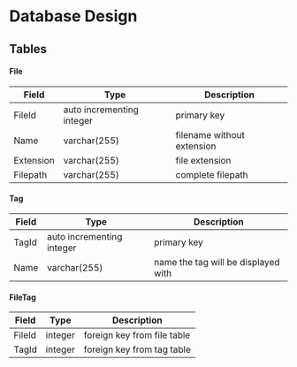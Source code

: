 # Database Design
## Tables
#### File
| Field     | Type                               | Description                |
| --------- | ---------------------------------- | -------------------------- |
| FileId    | auto incrementing integer          | primary key                |
| Name      | varchar(255)                       | filename without extension |
| Extension | varchar(255)                       | file extension             |
| Filepath  | varchar(255)                       | complete filepath          |

#### Tag
| Field | Type                      | Description                         |
| ----- | ------------------------- | ----------------------------------- |
| TagId | auto incrementing integer | primary key                         |
| Name  | varchar(255)              | name the tag will be displayed with |

#### FileTag
| Field  | Type    | Description                 |
| ------ | ------- | --------------------------- |
| FileId | integer | foreign key from file table |
| TagId  | integer | foreign key from tag table  |

